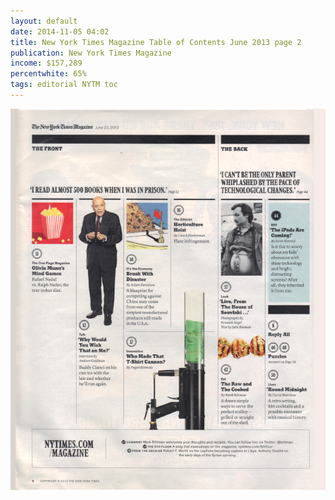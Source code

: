 ```yaml
---
layout: default
date: 2014-11-05 04:02
title: New York Times Magazine Table of Contents June 2013 page 2
publication: New York Times Magazine
income: $157,289
percentwhite: 65%
tags: editorial NYTM toc
---
```





           
<div class="imageContainer">
<img src="img/editscans/NYT_contents_2.png">
            
<div class="overlayContainer">
<object type="image/svg+xml" data="/img/overlays/NYT_contents_2.svg" class="trans"></object>
</div>


</div>
            
        
        

